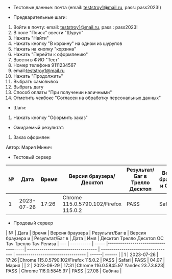 * Тестовые данные:
почта (email: teststroy1@mail.ru, pass: pass2023!)

* Предварительные шаги:
1. Войти в почту: email: teststroy1@mail.ru, pass : pass2023!
2. В поле "Поиск" ввести "Шуруп"
3. Нажать "Найти"
4. Нажать кнопку "В корзину" на одном из шурупов
5. Нажать на кнопку "корзина"
6. Нажать "Перейти к оформлению"
7. Ввести в ФИО "Тест"
8. Номер телефона 9111234567
9. email:teststroy1@mail.ru
10. Нажать "Продолжить"
11. Выбрать самовывоз
12. Выбрать дату
13. Способ оплаты "При получении наличными"
14. Отметить чекбокс "Согласен на обработку персональных данных"

* Шаги:
1. Нажать кнопку "Оформить заказ"


* Ожидаемый результат:
1. Заказ оформлен



Автор: Мария Минич

* Тестовый сервер 

|  №  | Дата       | Время |           Версия браузера/Десктоп          |        Результат/Баг в Трелло Десктоп    |             Версия браузера и ОС Тач      |           Результат/Баг в Трелло Тач          |  Дата Релиза  |  Имя   |
| --- | ---------- | ----- |-------------------------------------| ---------------------------------- | ---------------------------------- | ---------------------------------- | ------| ------  |
| 1   | 2023-07-26 | 17:26 |Chrome 115.0.5790.102/Firefox 115.0.2 | PASS | Safari                            | PASS | 04.07 | Мария  |


* Продовый сервер


|  №  | Дата       | Время |           Версия браузера           |        Результат/Баг в            |             Версия браузера и       |           Результат/Баг в          |  Дата  |  Имя   |
								          Десктоп		                   Трелло Десктоп		                        ОС Тач			                  Трелло Тач	          Релиза
| --- | ---------- | ----- |-------------------------------------| ---------------------------------- | ---------------------------------- | ---------------------------------- | ------| ------  |
| 1   | 2023-07-26 | 17:26 |Chrome 115.0.5790.102/Firefox 115.0.2 | PASS                              | Safari                            | PASS | 04.07 | Мария  |
| 2   | 2023-08-29 | 17:31 |Chrome 116.0.5845.97 Yandex 23.7.3.823| PASS                              | Chrome 116.0.5845.97               | PASS | 27.08 | Сабина  |
